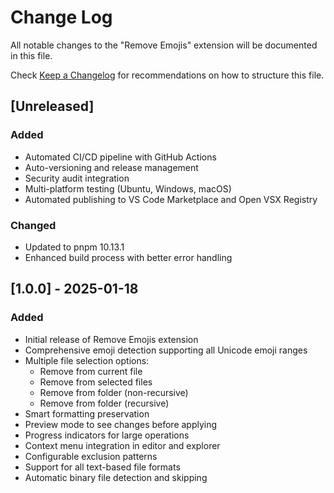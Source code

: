 # Change Log

All notable changes to the "Remove Emojis" extension will be documented in this file.

Check [Keep a Changelog](http://keepachangelog.com/) for recommendations on how to structure this file.

## [Unreleased]

### Added
- Automated CI/CD pipeline with GitHub Actions
- Auto-versioning and release management
- Security audit integration
- Multi-platform testing (Ubuntu, Windows, macOS)
- Automated publishing to VS Code Marketplace and Open VSX Registry

### Changed
- Updated to pnpm 10.13.1
- Enhanced build process with better error handling

## [1.0.0] - 2025-01-18

### Added
- Initial release of Remove Emojis extension
- Comprehensive emoji detection supporting all Unicode emoji ranges
- Multiple file selection options:
  - Remove from current file
  - Remove from selected files
  - Remove from folder (non-recursive)
  - Remove from folder (recursive)
- Smart formatting preservation
- Preview mode to see changes before applying
- Progress indicators for large operations
- Context menu integration in editor and explorer
- Configurable exclusion patterns
- Support for all text-based file formats
- Automatic binary file detection and skipping